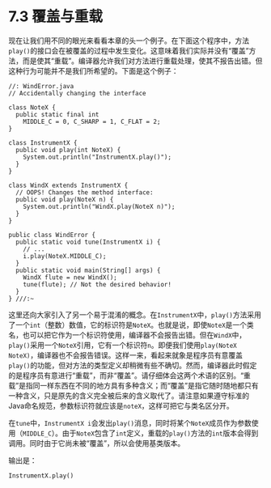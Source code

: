# 7.3 覆盖与重载


现在让我们用不同的眼光来看看本章的头一个例子。在下面这个程序中，方法`play()`的接口会在被覆盖的过程中发生变化。这意味着我们实际并没有“覆盖”方法，而是使其“重载”。编译器允许我们对方法进行重载处理，使其不报告出错。但这种行为可能并不是我们所希望的。下面是这个例子：

```
//: WindError.java
// Accidentally changing the interface

class NoteX {
  public static final int
    MIDDLE_C = 0, C_SHARP = 1, C_FLAT = 2;
}

class InstrumentX {
  public void play(int NoteX) {
    System.out.println("InstrumentX.play()");
  }
}

class WindX extends InstrumentX {
  // OOPS! Changes the method interface:
  public void play(NoteX n) {
    System.out.println("WindX.play(NoteX n)");
  }
}

public class WindError {
  public static void tune(InstrumentX i) {
    // ...
    i.play(NoteX.MIDDLE_C);
  }
  public static void main(String[] args) {
    WindX flute = new WindX();
    tune(flute); // Not the desired behavior!
  }
} ///:~
```

这里还向大家引入了另一个易于混淆的概念。在`InstrumentX`中，`play()`方法采用了一个`int`（整数）数值，它的标识符是`NoteX`。也就是说，即使`NoteX`是一个类名，也可以把它作为一个标识符使用，编译器不会报告出错。但在`WindX`中，`play()`采用一个`NoteX`引用，它有一个标识符`n`。即便我们使用`play(NoteX NoteX)`，编译器也不会报告错误。这样一来，看起来就象是程序员有意覆盖`play()`的功能，但对方法的类型定义却稍微有些不确切。然而，编译器此时假定的是程序员有意进行“重载”，而非“覆盖”。请仔细体会这两个术语的区别。“重载”是指同一样东西在不同的地方具有多种含义；而“覆盖”是指它随时随地都只有一种含义，只是原先的含义完全被后来的含义取代了。请注意如果遵守标准的Java命名规范，参数标识符就应该是`noteX`，这样可把它与类名区分开。

在`tune`中，`InstrumentX i`会发出`play()`消息，同时将某个`NoteX`成员作为参数使用（`MIDDLE_C`）。由于`NoteX`包含了`int`定义，重载的`play()`方法的`int`版本会得到调用。同时由于它尚未被“覆盖”，所以会使用基类版本。

输出是：

```
InstrumentX.play()
```
